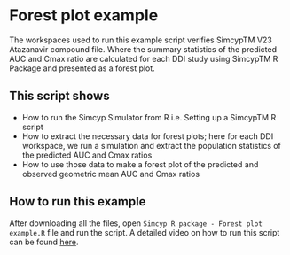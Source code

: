 # Forest plot example
The workspaces used to run this example script verifies SimcypTM V23 Atazanavir compound file. Where the summary statistics of the predicted AUC and Cmax ratio are calculated for each DDI study using SimcypTM  R Package and presented as a forest plot.
 
## This script shows
* How to run the Simcyp Simulator from R i.e. Setting up a SimcypTM R script
* How to extract the necessary data for forest plots; here for each DDI workspace, we run a simulation and extract the population statistics of the predicted AUC and Cmax ratios     
* How to use those data to make a forest plot of the predicted and observed geometric mean AUC and Cmax ratios   
 
## How to run this example
After downloading all the files, open `Simcyp R package - Forest plot example.R` file and run the script. A detailed video on how to run this script can be found [here](https://www.youtube.com/watch?si=gzMcdbEolDqc7hpl&v=bi6M6IpCYdc&feature=youtu.be).
